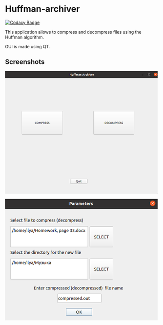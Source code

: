 # Huffman-archiver

[![Codacy Badge](https://api.codacy.com/project/badge/Grade/8b9810ab6fb742558ee90d13aedc31a8)](https://app.codacy.com/gh/smirok/Huffman-archiver?utm_source=github.com&utm_medium=referral&utm_content=smirok/Huffman-archiver&utm_campaign=Badge_Grade)

This application allows to compress and decompress files using the Huffman algorithm. 

GUI is made using QT.

## Screenshots
![](/screenshots/ex1.png)

![](/screenshots/ex2.png)